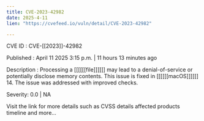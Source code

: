 ```yaml
---
title: CVE-2023-42982
date: 2025-4-11
lien: "https://cvefeed.io/vuln/detail/CVE-2023-42982"

---
```


CVE ID : CVE-[[2023]]-42982

Published :  April 11
2025
3:15 p.m. | 11 hours
13 minutes ago

Description : Processing a [[[[[[file]]]]]] may lead to a denial-of-service or potentially disclose memory contents. This issue is fixed in [[[[[[macOS]]]]]] 14. The issue was addressed with improved checks.

Severity: 0.0 | NA

Visit the link for more details
such as CVSS details
affected products
timeline
and more...
